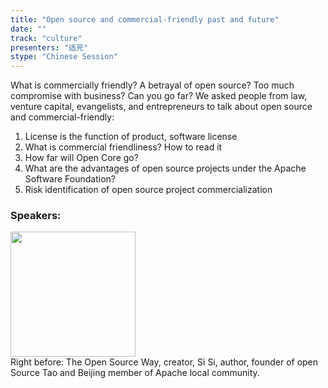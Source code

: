 ```yaml
---
title: "Open source and commercial-friendly past and future"
date: "" 
track: "culture"
presenters: "适兕"
stype: "Chinese Session"
---
```

What is commercially friendly? A betrayal of open source? Too much compromise with business? Can you go far? We asked people from law, venture capital, evangelists, and entrepreneurs to talk about open source and commercial-friendly:
1. License is the function of product, software license
2. What is commercial friendliness? How to read it
3. How far will Open Core go?
4. What are the advantages of open source projects under the Apache Software Foundation?
5. Risk identification of open source project commercialization
 ### Speakers: 
 <img src="images/speaker/1167.png" width="200" /><br>Right before: The Open Source Way, creator, Si Si, author, founder of open Source Tao and Beijing member of Apache local community.
 
